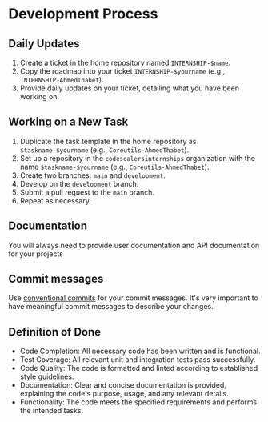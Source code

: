 # Development Process

## Daily Updates

1. Create a ticket in the home repository named `INTERNSHIP-$name`.
2. Copy the roadmap into your ticket `INTERNSHIP-$yourname` (e.g., `INTERNSHIP-AhmedThabet`).
3. Provide daily updates on your ticket, detailing what you have been working on.

## Working on a New Task

1. Duplicate the task template in the home repository as `$taskname-$yourname` (e.g., `Coreutils-AhmedThabet`).
2. Set up a repository in the `codescalersinternships` organization with the name `$taskname-$yourname` (e.g., `Coreutils-AhmedThabet`).
3. Create two branches: `main` and `development`.
4. Develop on the `development` branch.
5. Submit a pull request to the `main` branch.
6. Repeat as necessary.

## Documentation

You will always need to provide user documentation and API documentation for your projects

## Commit messages

Use [conventional commits](https://www.conventionalcommits.org/en/v1.0.0/) for your commit messages. It's very important to have meaningful commit messages to describe your changes.


## Definition of Done

- Code Completion: All necessary code has been written and is functional.
- Test Coverage: All relevant unit and integration tests pass successfully.
- Code Quality: The code is formatted and linted according to established style guidelines.
- Documentation: Clear and concise documentation is provided, explaining the code's purpose, usage, and any relevant details.
- Functionality: The code meets the specified requirements and performs the intended tasks.

